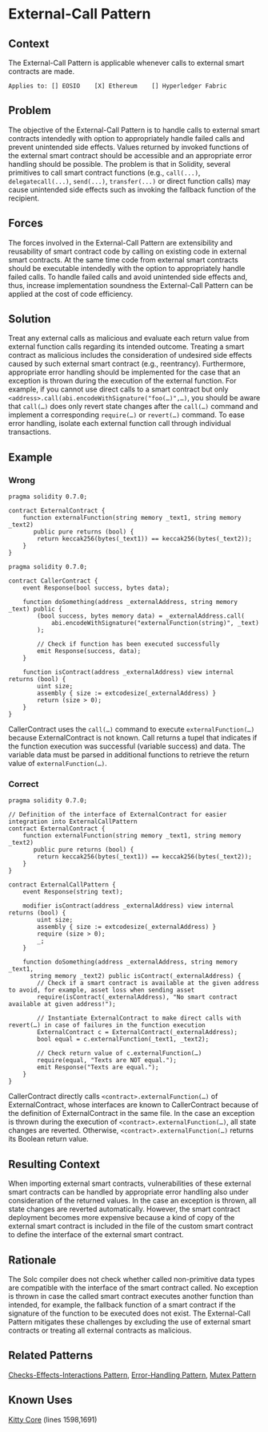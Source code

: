 # External-Call Pattern

## Context
The External-Call Pattern is applicable whenever calls to external smart contracts are made.

``Applies to: [] EOSIO    [X] Ethereum    [] Hyperledger Fabric``

## Problem
The objective of the External-Call Pattern is to handle calls to external smart contracts intendedly with option to appropriately handle failed calls and prevent unintended side effects. Values returned by invoked functions of the external smart contract should be accessible and an appropriate error handling should be possible. The problem is that in Solidity, several primitives to call smart contract functions (e.g., `call(...)`, `delegatecall(...)`, `send(...)`, `transfer(...)` or direct function calls) may cause unintended side effects such as invoking the fallback function of the recipient. 

## Forces
The forces involved in the External-Call Pattern are extensibility and reusability of smart contract code by calling on existing code in external smart contracts. At the same time code from external smart contracts should be executable intendedly with the option to appropriately handle failed calls. To handle failed calls and avoid unintended side effects and, thus, increase implementation soundness the External-Call Pattern can be applied at the cost of code efficiency.  

## Solution
Treat any external calls as malicious and evaluate each return value from external function calls regarding its intended outcome. Treating a smart contract as malicious includes the consideration of undesired side effects caused by such external smart contract (e.g., reentrancy). Furthermore, appropriate error handling should be implemented for the case that an exception is thrown during the execution of the external function. For example, if you cannot use direct calls to a smart contract but only `<address>.call(abi.encodeWithSignature("foo(…)",…)`, you should be aware that `call(…)` does only revert state changes after the `call(…)` command and implement a corresponding `require(…)` or `revert(…)` command. To ease error handling, isolate each external function call through individual transactions.
## Example

### Wrong
```Solidity 
pragma solidity 0.7.0;

contract ExternalContract {
    function externalFunction(string memory _text1, string memory _text2)
       public pure returns (bool) {
        return keccak256(bytes(_text1)) == keccak256(bytes(_text2));
    }
}
```
```Solidity 
pragma solidity 0.7.0;

contract CallerContract {
    event Response(bool success, bytes data);

    function doSomething(address _externalAddress, string memory _text) public {
        (bool success, bytes memory data) = _externalAddress.call(
            abi.encodeWithSignature("externalFunction(string)", _text)
        );

        // Check if function has been executed successfully
        emit Response(success, data);
    }

    function isContract(address _externalAddress) view internal returns (bool) {
        uint size;
        assembly { size := extcodesize(_externalAddress) }
        return (size > 0);
    }
}
```
CallerContract uses the `call(…)` command to execute `externalFunction(…)` because ExternalContract is not known. Call returns a tupel that indicates if the function execution was successful (variable success) and data. The variable data must be parsed in additional functions to retrieve the return value of `externalFunction(…)`.

### Correct
```Solidity 
pragma solidity 0.7.0;

// Definition of the interface of ExternalContract for easier integration into ExternalCallPattern
contract ExternalContract {
    function externalFunction(string memory _text1, string memory _text2)
       public pure returns (bool) {
        return keccak256(bytes(_text1)) == keccak256(bytes(_text2));
    }
}

contract ExternalCallPattern {
    event Response(string text);

    modifier isContract(address _externalAddress) view internal returns (bool) {
        uint size;
        assembly { size := extcodesize(_externalAddress) }
        require (size > 0);
        _;
    }

    function doSomething(address _externalAddress, string memory _text1,
      string memory _text2) public isContract(_externalAddress) {
        // Check if a smart contract is available at the given address to avoid, for example, asset loss when sending asset
        require(isContract(_externalAddress), "No smart contract available at given address!");

        // Instantiate ExternalContract to make direct calls with revert(…) in case of failures in the function execution
        ExternalContract c = ExternalContract(_externalAddress);
        bool equal = c.externalFunction(_text1, _text2);    
   
        // Check return value of c.externalFunction(…)
        require(equal, "Texts are NOT equal.");
        emit Response("Texts are equal.");
    }
}
```
CallerContract directly calls `<contract>.externalFunction(…)` of ExternalContract, whose interfaces are known to CallerContract because of the definition of ExternalContract in the same file. In the case an exception is thrown during the execution of `<contract>.externalFunction(…)`, all state changes are reverted. Otherwise, `<contract>.externalFunction(…)` returns its Boolean return value.

## Resulting Context
When importing external smart contracts, vulnerabilities of these external smart contracts can be handled by appropriate error handling also under consideration of the returned values. In the case an exception is thrown, all state changes are reverted automatically. However, the smart contract deployment becomes more expensive because a kind of copy of the external smart contract is included in the file of the custom smart contract to define the interface of the external smart contract.

## Rationale
The Solc compiler does not check whether called non-primitive data types are compatible with the interface of the smart contract called. No exception is thrown in case the called smart contract executes another function than intended, for example, the fallback function of a smart contract if the signature of the function to be executed does not exist. The External-Call Pattern mitigates these challenges by excluding the use of external smart contracts or treating all external contracts as malicious.

## Related Patterns
[Checks-Effects-Interactions Pattern](../Checks-Effects-Interactions%20Pattern/README.md), [Error-Handling Pattern](../Error-Handling%20Pattern/README.md), [Mutex Pattern](../../Design%20Patterns/Mutex%20Pattern/README.md)

## Known Uses
[Kitty Core](https://etherscan.io/address/0x06012c8cf97BEaD5deAe237070F9587f8E7A266d#code) (lines 1598,1691)
